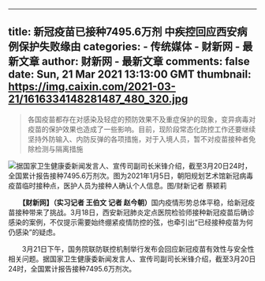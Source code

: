 
---
title: 新冠疫苗已接种7495.6万剂 中疾控回应西安病例保护失败缘由
categories: 
    - 传统媒体
    - 财新网 - 最新文章
author: 财新网 - 最新文章
comments: false
date: Sun, 21 Mar 2021 13:13:00 GMT
thumbnail: https://img.caixin.com/2021-03-21/1616334148281487_480_320.jpg
---

<div>   
<blockquote><p>各国疫苗都存在对感染及轻症的预防效果不及重症保护的现象，变异病毒对疫苗的保护效果也造成了一些影响。目前，现阶段常态化防控工作还要继续坚持外防输入、内防反弹的各项措施，对于入境人员，暂不对疫苗接种者免除检测与隔离措施</p></blockquote><img src="https://img.caixin.com/2021-03-21/1616334148281487_480_320.jpg" alt="据国家卫生健康委新闻发言人、宣传司副司长米锋介绍，截至3月20日24时，全国累计报告接种7495.6万剂次。图为2021年1月5日，朝阳规划艺术馆新冠病毒疫苗临时接种点，医护人员为接种人确认个人信息。图/财新记者 蔡颖莉" referrerpolicy="no-referrer">
       <p>　　<b>【财新网】（实习记者 王伯文 记者 赵今朝）</b>国内疫情形势总体平稳，给新冠疫苗接种带来了挑战。3月18日，西安新冠肺炎定点医院检验师接种新冠疫苗后确诊感染的案例，不仅提示需要始终绷紧疫情防控的弦，也牵引出“已经接种疫苗为何仍感染”的疑虑。</p>
<p>　　3月21日下午，国务院联防联控机制举行发布会回应新冠疫苗有效性与安全性相关问题。据国家卫生健康委新闻发言人、宣传司副司长米锋介绍，截至3月20日24时，全国累计报告接种7495.6万剂次。</p>
        
</div>
            